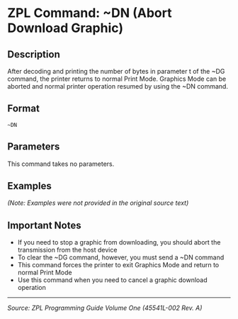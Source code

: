 # ZPL Command: ~DN (Abort Download Graphic)

## Description
After decoding and printing the number of bytes in parameter t of the ~DG command, the printer returns to normal Print Mode. Graphics Mode can be aborted and normal printer operation resumed by using the ~DN command.

## Format
```
~DN
```

## Parameters
This command takes no parameters.

## Examples
*(Note: Examples were not provided in the original source text)*

## Important Notes
- If you need to stop a graphic from downloading, you should abort the transmission from the host device
- To clear the ~DG command, however, you must send a ~DN command
- This command forces the printer to exit Graphics Mode and return to normal Print Mode
- Use this command when you need to cancel a graphic download operation

---
*Source: ZPL Programming Guide Volume One (45541L-002 Rev. A)*